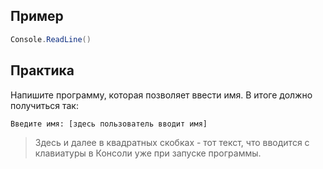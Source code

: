 ## Пример
```cs
Console.ReadLine()
```

## Практика
Напишите программу, которая позволяет ввести имя. В итоге должно получиться так:
```
Введите имя: [здесь пользователь вводит имя]
```
>Здесь и далее в квадратных скобках - тот текст, что вводится с клавиатуры в Консоли уже при запуске программы.
